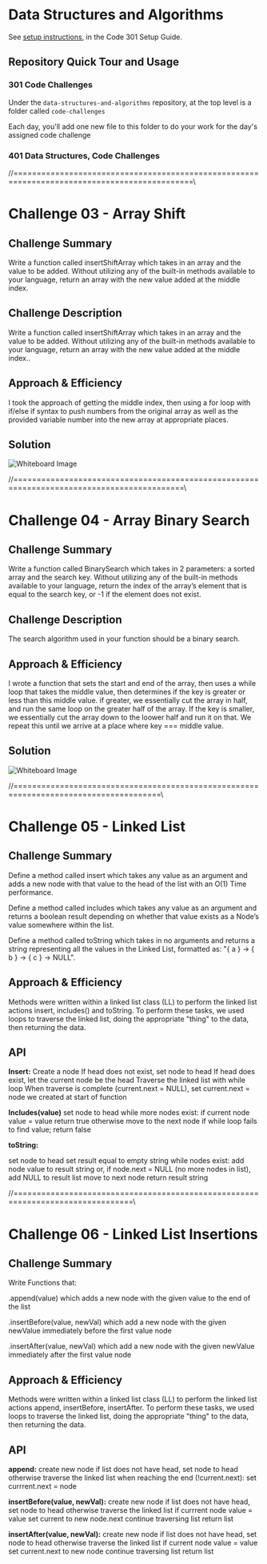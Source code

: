 # Data Structures and Algorithms

See [setup instructions](https://codefellows.github.io/setup-guide/code-301/3-code-challenges), in the Code 301 Setup Guide.

## Repository Quick Tour and Usage

### 301 Code Challenges

Under the `data-structures-and-algorithms` repository, at the top level is a folder called `code-challenges`

Each day, you'll add one new file to this folder to do your work for the day's assigned code challenge

### 401 Data Structures, Code Challenges


//=============================================================================================\\

# Challenge 03 - Array Shift

## Challenge Summary
Write a function called insertShiftArray which takes in an array and the value to be added. Without utilizing any of the built-in methods available to your language, return an array with the new value added at the middle index.

## Challenge Description
Write a function called insertShiftArray which takes in an array and the value to be added. Without utilizing any of the built-in methods available to your language, return an array with the new value added at the middle index..

## Approach & Efficiency
I took the approach of getting the middle index, then using a for loop with if/else if syntax to push numbers from the original array as well as the provided variable number into the new array at appropriate places.

## Solution
![Whiteboard Image](javascript/code-challenges/arrayShift/assets/array-shift.jpg)


//===========================================================================================\\

# Challenge 04 - Array Binary Search

## Challenge Summary
Write a function called BinarySearch which takes in 2 parameters: a sorted array and the search key. Without utilizing any of the built-in methods available to your language, return the index of the array’s element that is equal to the search key, or -1 if the element does not exist.

## Challenge Description
The search algorithm used in your function should be a binary search.

## Approach & Efficiency
I wrote a function that sets the start and end of the array, then uses a while loop that takes the middle value, then determines if the key is greater or less than this middle value. if greater, we essentially cut the array in half, and run the same loop on the greater half of the array. If the key is smaller, we essentially cut the array down to the loower half and run it on that. We repeat this until we arrive at a place where key === middle value.

## Solution
![Whiteboard Image](javascript/code-challenges/arrayBinarySearch/assets/array-binary-search.jpg)

//======================================================================================\\

# Challenge 05 - Linked List

## Challenge Summary
Define a method called insert which takes any value as an argument and adds a new node with that value to the head of the list with an O(1) Time performance.

Define a method called includes which takes any value as an argument and returns a boolean result depending on whether that value exists as a Node’s value somewhere within the list.

Define a method called toString which takes in no arguments and returns a string representing all the values in the Linked List, formatted as: "{ a } -> { b } -> { c } -> NULL".

## Approach & Efficiency
Methods were written within a linked list class (LL) to perform the linked list actions insert, includes() and toString. To perform these tasks, we used loops to traverse the linked list, doing the appropriate "thing" to the data, then returning the data.

## API

**Insert:**
Create a node
If head does not exist, set node to head
If head does exist, let the current node be the head
Traverse the linked list with while loop
When traverse is complete (current.next = NULL),
  set current.next = node we created at start of function

**Includes(value)**
set node to head
while more nodes exist:
  if current node value = value
    return true
    otherwise move to the next node
if while loop fails to find value; return false

**toString:**

set node to head
set result equal to empty string
while nodes exist:
  add node value to result string
  or, if node.next = NULL (no more nodes in list), add NULL to result list
  move to next node
return result string

//================================================================================\\
  
# Challenge 06 - Linked List Insertions

## Challenge Summary

Write Functions that:

.append(value) which adds a new node with the given value to the end of the list

.insertBefore(value, newVal) which add a new node with the given newValue immediately before the first value node

.insertAfter(value, newVal) which add a new node with the given newValue immediately after the first value node

## Approach & Efficiency
Methods were written within a linked list class (LL) to perform the linked list actions append, insertBefore, insertAfter. To perform these tasks, we used loops to traverse the linked list, doing the appropriate "thing" to the data, then returning the data.

## API

**append:**
create new node
if list does not have head, set node to head
otherwise traverse the linked list
when reaching the end (!current.next):
  set currrent.next = node

**insertBefore(value, newVal):**
create new node
if list does not have head, set node to head
otherwise traverse the linked list
if currrent node value = value
  set current to new node.next
continue traversing list
return list

**insertAfter(value, newVal):**
create new node
if list does not have head, set node to head
otherwise traverse the linked list
if current node value = value
  set current.next to new node
continue traversing list
return list